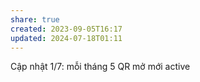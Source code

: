 ```yaml
---
share: true
created: 2023-09-05T16:17
updated: 2024-07-18T01:11
---
```

Cập nhật 1/7: mỗi tháng 5 QR mở mới active
